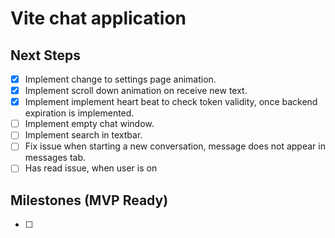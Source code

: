 # Vite chat application

## Next Steps
- [x] Implement change to settings page animation.
- [x] Implement scroll down animation on receive new text.
- [x] Implement implement heart beat to check token validity, once backend expiration is implemented.
- [ ] Implement empty chat window.
- [ ] Implement search in textbar.
- [ ] Fix issue when starting a new conversation, message does not appear in messages tab.
- [ ] Has read issue, when user is on

## Milestones (MVP Ready)
- [ ] 